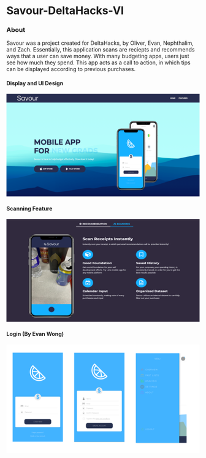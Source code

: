 # Savour-DeltaHacks-VI

### About
Savour was a project created for DeltaHacks, by Oliver, Evan, Nephthalim, and Zach. Essentially, this application scans are reciepts and recommends ways that a user can save money. With many budgeting apps, users just see how much they spend. This app acts as a call to action, in which tips can be displayed according to previous purchases.

#### Display and UI Design

![Website](s1.png)

#### Scanning Feature

![Scanning](s2.png)

#### Login (By Evan Wong)
![Login](login2.png)

